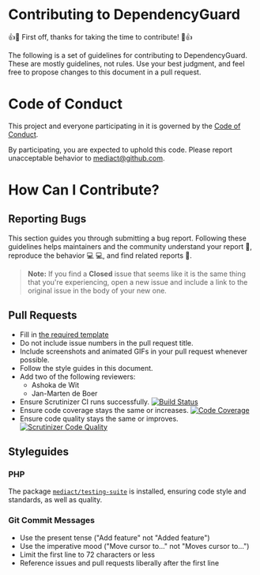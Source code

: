 # Contributing to DependencyGuard

:+1::tada: First off, thanks for taking the time to contribute! :tada::+1:

The following is a set of guidelines for contributing to DependencyGuard.
These are mostly guidelines, not rules.
Use your best judgment, and feel free to propose changes to this document in a
pull request.

# Code of Conduct

This project and everyone participating in it is governed by the
[Code of Conduct](CODE_OF_CONDUCT.md).

By participating, you are expected to uphold this code.
Please report unacceptable behavior to [mediact@github.com](mailto:mediact@github.com).

# How Can I Contribute?

## Reporting Bugs

This section guides you through submitting a bug report.
Following these guidelines helps maintainers and the community understand your
report :pencil:, reproduce the behavior :computer: :computer:, and find related
reports :mag_right:.

> **Note:** If you find a **Closed** issue that seems like it is the same thing
that you're experiencing, open a new issue and include a link to the original
issue in the body of your new one.

## Pull Requests

* Fill in [the required template](PULL_REQUEST_TEMPLATE.md)
* Do not include issue numbers in the pull request title.
* Include screenshots and animated GIFs in your pull request whenever possible.
* Follow the style guides in this document.
* Add two of the following reviewers:
  * Ashoka de Wit
  * Jan-Marten de Boer
* Ensure Scrutinizer CI runs successfully.
  [![Build Status](https://scrutinizer-ci.com/g/mediact/dependency-guard/badges/build.png?b=master)](https://scrutinizer-ci.com/g/mediact/dependency-guard/build-status/master)
* Ensure code coverage stays the same or increases.
  [![Code Coverage](https://scrutinizer-ci.com/g/mediact/dependency-guard/badges/coverage.png?b=master)](https://scrutinizer-ci.com/g/mediact/dependency-guard/?branch=master)
* Ensure code quality stays the same or improves.
  [![Scrutinizer Code Quality](https://scrutinizer-ci.com/g/mediact/dependency-guard/badges/quality-score.png?b=master)](https://scrutinizer-ci.com/g/mediact/dependency-guard/?branch=master)


## Styleguides

### PHP

The package
[`mediact/testing-suite`](https://packagist.org/packages/mediact/testing-suite)
is installed, ensuring code style and standards, as well as quality.

### Git Commit Messages

* Use the present tense ("Add feature" not "Added feature")
* Use the imperative mood ("Move cursor to..." not "Moves cursor to...")
* Limit the first line to 72 characters or less
* Reference issues and pull requests liberally after the first line
